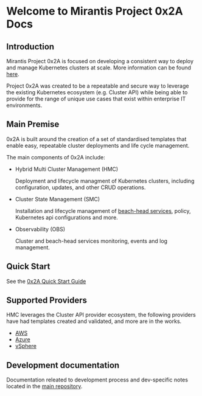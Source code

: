 # Welcome to Mirantis Project 0x2A Docs

## Introduction

Mirantis Project 0x2A is focused on developing a consistent way to deploy 
and manage Kubernetes clusters at scale. More information can be found [here](./introduction.md).

Project 0x2A was created to be a repeatable and secure way to leverage the existing
Kubernetes ecosystem (e.g. Cluster API) while being able to provide for the range of
unique use cases that exist within enterprise IT environments. 

## Main Premise

0x2A is built around the creation of a set of standardised templates that enable 
easy, repeatable cluster deployments and life cycle management. 

The main components of 0x2A include:

 * Hybrid Multi Cluster Management (HMC)
   
    Deployment and lifecycle managment of Kubernetes clusters, including configuration, updates, and other CRUD operations.

 * Cluster State Management (SMC)

    Installation and lifecycle management of [beach-head services](glossary.md#beach-head-services), policy, Kubernetes api configurations and more.

 * Observability (OBS)

    Cluster and beach-head services monitoring, events and log management.

## Quick Start

See the [0x2A Quick Start Guide](quick-start/2a-installation.md)

## Supported Providers

HMC leverages the Cluster API provider ecosystem, the following providers have 
had templates created and validated, and more are in the works.

 * [AWS](quick-start/aws.md)
 * [Azure](quick-start/azure.md)
 * [vSphere](quick-start/vsphere.md)

## Development documentation

Documentation releated to development process and dev-specific notes located in
the [main repository](https://github.com/Mirantis/hmc/blob/main/docs/dev.md).
